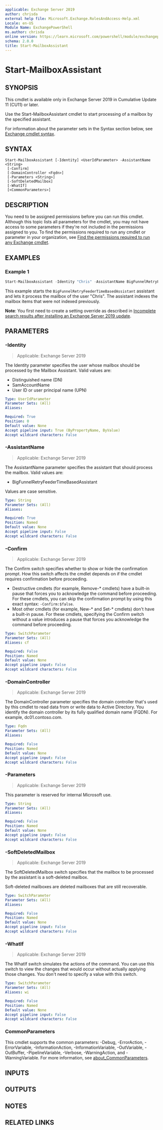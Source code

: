 ```yaml
---
applicable: Exchange Server 2019
author: chrisda
external help file: Microsoft.Exchange.RolesAndAccess-Help.xml
Locale: en-US
Module Name: ExchangePowerShell
ms.author: chrisda
online version: https://learn.microsoft.com/powershell/module/exchangepowershell/start-mailboxassistant
schema: 2.0.0
title: Start-MailboxAssistant
---
```

# Start-MailboxAssistant

## SYNOPSIS
This cmdlet is available only in Exchange Server 2019 in Cumulative Update 11 (CU11) or later.

Use the Start-MailboxAssistant cmdlet to start processing of a mailbox by the specified assistant.

For information about the parameter sets in the Syntax section below, see [Exchange cmdlet syntax](https://learn.microsoft.com/powershell/exchange/exchange-cmdlet-syntax).

## SYNTAX

```
Start-MailboxAssistant [-Identity] <UserIdParameter> -AssistantName <String>
 [-Confirm]
 [-DomainController <Fqdn>]
 [-Parameters <String>]
 [-SoftDeletedMailbox]
 [-WhatIf]
 [<CommonParameters>]
```

## DESCRIPTION
You need to be assigned permissions before you can run this cmdlet. Although this topic lists all parameters for the cmdlet, you may not have access to some parameters if they're not included in the permissions assigned to you. To find the permissions required to run any cmdlet or parameter in your organization, see [Find the permissions required to run any Exchange cmdlet](https://learn.microsoft.com/powershell/exchange/find-exchange-cmdlet-permissions).

## EXAMPLES

### Example 1
```powershell
Start-MailboxAssistant -Identity "Chris" -AssistantName BigFunnelRetryFeederTimeBasedAssistant
```

This example starts the `BigFunnelRetryFeederTimeBasedAssistant` assistant and lets it process the mailbox of the user "Chris". The assistant indexes the mailbox items that were not indexed previously.

**Note**: You first need to create a setting override as described in [Incomplete search results after installing an Exchange Server 2019 update](https://support.microsoft.com/topic/incomplete-search-results-after-installing-an-exchange-server-2019-update-96ae2ef0-4569-4327-8d0c-8a3c1abdc1f6).

## PARAMETERS

### -Identity

> Applicable: Exchange Server 2019

The Identity parameter specifies the user whose mailbox should be processed by the Mailbox Assistant. Valid values are:

- Distinguished name (DN)
- SamAccountName
- User ID or user principal name (UPN)

```yaml
Type: UserIdParameter
Parameter Sets: (All)
Aliases:

Required: True
Position: 0
Default value: None
Accept pipeline input: True (ByPropertyName, ByValue)
Accept wildcard characters: False
```

### -AssistantName

> Applicable: Exchange Server 2019

The AssistantName parameter specifies the assistant that should process the mailbox. Valid values are:

- BigFunnelRetryFeederTimeBasedAssistant

Values are case sensitive.

```yaml
Type: String
Parameter Sets: (All)
Aliases:

Required: True
Position: Named
Default value: None
Accept pipeline input: False
Accept wildcard characters: False
```

### -Confirm

> Applicable: Exchange Server 2019

The Confirm switch specifies whether to show or hide the confirmation prompt. How this switch affects the cmdlet depends on if the cmdlet requires confirmation before proceeding.

- Destructive cmdlets (for example, Remove-\* cmdlets) have a built-in pause that forces you to acknowledge the command before proceeding. For these cmdlets, you can skip the confirmation prompt by using this exact syntax: `-Confirm:$false`.
- Most other cmdlets (for example, New-\* and Set-\* cmdlets) don't have a built-in pause. For these cmdlets, specifying the Confirm switch without a value introduces a pause that forces you acknowledge the command before proceeding.

```yaml
Type: SwitchParameter
Parameter Sets: (All)
Aliases: cf

Required: False
Position: Named
Default value: None
Accept pipeline input: False
Accept wildcard characters: False
```

### -DomainController

> Applicable: Exchange Server 2019

The DomainController parameter specifies the domain controller that's used by this cmdlet to read data from or write data to Active Directory. You identify the domain controller by its fully qualified domain name (FQDN). For example, dc01.contoso.com.

```yaml
Type: Fqdn
Parameter Sets: (All)
Aliases:

Required: False
Position: Named
Default value: None
Accept pipeline input: False
Accept wildcard characters: False
```

### -Parameters

> Applicable: Exchange Server 2019

This parameter is reserved for internal Microsoft use.

```yaml
Type: String
Parameter Sets: (All)
Aliases:

Required: False
Position: Named
Default value: None
Accept pipeline input: False
Accept wildcard characters: False
```

### -SoftDeletedMailbox

> Applicable: Exchange Server 2019

The SoftDeletedMailbox switch specifies that the mailbox to be processed by the assistant is a soft-deleted mailbox.

Soft-deleted mailboxes are deleted mailboxes that are still recoverable.

```yaml
Type: SwitchParameter
Parameter Sets: (All)
Aliases:

Required: False
Position: Named
Default value: None
Accept pipeline input: False
Accept wildcard characters: False
```

### -WhatIf

> Applicable: Exchange Server 2019

The WhatIf switch simulates the actions of the command. You can use this switch to view the changes that would occur without actually applying those changes. You don't need to specify a value with this switch.

```yaml
Type: SwitchParameter
Parameter Sets: (All)
Aliases: wi

Required: False
Position: Named
Default value: None
Accept pipeline input: False
Accept wildcard characters: False
```

### CommonParameters
This cmdlet supports the common parameters: -Debug, -ErrorAction, -ErrorVariable, -InformationAction, -InformationVariable, -OutVariable, -OutBuffer, -PipelineVariable, -Verbose, -WarningAction, and -WarningVariable. For more information, see [about_CommonParameters](https://go.microsoft.com/fwlink/p/?LinkID=113216).

## INPUTS

## OUTPUTS

## NOTES

## RELATED LINKS
